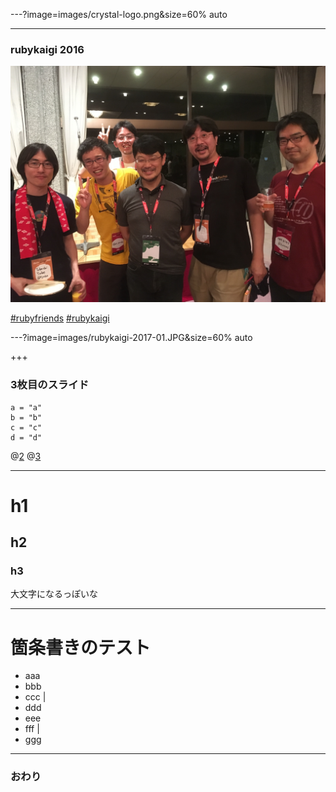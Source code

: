 ---?image=images/crystal-logo.png&size=60% auto

---

### rubykaigi 2016

![rubykaigi-2016-01](images/rubykaigi-2016-01.JPG)

 [#rubyfriends](https://twitter.com/hashtag/rubyfriends?src=hash) [#rubykaigi](https://twitter.com/hashtag/rubykaigi?src=hash)



---?image=images/rubykaigi-2017-01.JPG&size=60% auto


+++


### 3枚目のスライド

```crystal
a = "a"
b = "b"
c = "c"
d = "d"
```
@[2](これは"b"です)
@[3](これは"c"です)


---

# h1

## h2

### h3

大文字になるっぽいな

---

# 箇条書きのテスト

- aaa
- bbb
- ccc |
- ddd
- eee
- fff |
- ggg

---

### おわり
